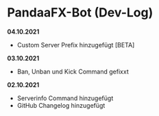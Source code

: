 # PandaaFX-Bot (Dev-Log)
**04.10.2021**
- Custom Server Prefix hinzugefügt [BETA]

**03.10.2021**
- Ban, Unban und Kick Command gefixxt

**02.10.2021**
- Serverinfo Command hinzugefügt
- GitHub Changelog hinzugefügt
